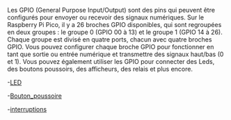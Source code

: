 Les GPIO (General Purpose Input/Output) sont des pins qui peuvent être configurés pour envoyer ou recevoir des signaux numériques. Sur le Raspberry Pi Pico, il y a 26 broches GPIO disponibles, qui sont regroupées en deux groupes : le groupe 0 (GPIO 00 à 13) et le groupe 1 (GPIO 14 à 26). Chaque groupe est divisé en quatre ports, chacun avec quatre broches GPIO. Vous pouvez configurer chaque broche GPIO pour fonctionner en tant que sortie ou entrée numérique et transmettre des signaux haut/bas (0 et 1). Vous pouvez également utiliser les GPIO pour connecter des Leds, des boutons poussoirs, des afficheurs, des relais et plus encore.

-[LED](LED)

-[Bouton_poussoire](Bouton_poussoire)

-[interruptions](interruptions)
